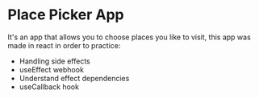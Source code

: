# Place Picker App

It's an app that allows you to choose places you like to visit, this app was made in react in order to practice:

- Handling side effects
- useEffect webhook
- Understand effect dependencies
- useCallback hook